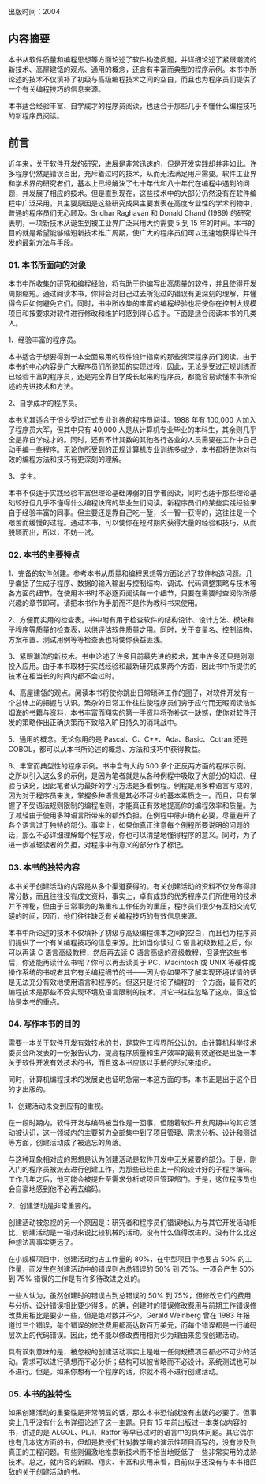 出版时间：2004

## 内容摘要

本书从软件质量和编程思想等方面论述了软件构造问题，并详细论述了紧跟潮流的新技术、高屋建瓴的观点、通用的概念，还含有丰富而典型的程序示例。本书中所论述的技术不仅填补了初级与高级编程技术之间的空白，而且也为程序员们提供了一个有关编程技巧的信息来源。

本书适合经验丰富、自学成才的程序员阅读，也适合于那些几乎不懂什么编程技巧的新程序员阅读。

## 前言

近年来，关于软件开发的研究，进展是非常迅速的，但是开发实践却并非如此。许多程序仍然是错误百出，充斥着过时的技术，从而无法满足用户需要。软件工业界和学术界的研究者们，基本上已经解決了七十年代和八十年代在编程中遇到的问题，并发展了相应的技术。但是直到现在，这些技术中的大部分仍然没有在软件编程中广泛采用，其主要原因是这些研究成果主要发表在高度专业性的学术刊物中，普通的程序员们无心顾及。Sridhar Raghavan 和 Donald Chand (1989) 的研究表明，一项新技术从诞生到被工业界广泛采用大约需要 5 到 15 年的时间。本书的目的就是希望能够缩短新技术推广周期，使广大的程序员们可以迅速地获得软件开发的最新方法与手段。

### 01. 本书所面向的对象

本书中所收集的研究和编程经验，将有助于你编写出高质量的软件，并且使得开发周期缩短。通过阅读本书，你将会对自己过去所犯过的错误有更深刻的理解，并懂得今后如何避免它们。同时，书中所收集的丰富的编程经验也将使你在控制大规模项目和按要求对软件进行修改和维护时感到得心应手。下面是适合阅读本书的几类人。

1、经验丰富的程序员。

本书适合于想要得到一本全面易用的软件设计指南的那些资深程序员们阅读。由于本书的中心内容是广大程序员们所熟知的实现过程，因此，无论是受过正规训练而已经验丰富的程序员，还是完全靠自学成长起来的程序员，都能容易读懂本书所论述的先进技术和方法。

2、自学成才的程序员。

本书尤其适合于很少受过正式专业训练的程序员阅读。1988 年有 100,000 人加入了程序员大军，但其中只有 40,000 人是从计算机专业毕业的本科生，其余则几乎全是靠自学成才的。同时，还有不计其数的其他各行各业的人员需要在工作中自己动手编一些程序。无论你所受到的正规计算机专业训练多或少，本书都将使你对有效的编程方法和技巧有更深刻的理解。

3、学生。

本书不仅适于实践经验丰富但理论基础薄弱的自学者阅读，同时也适于那些理论基础较好但几乎不懂得什么编程诀窍的毕业生们阅读。新程序员们的某些实践经验来自于经验丰富的同事。但主要还是靠自己吃一堑，长一智一获得的，这往往是一个艰苦而缓慢的过程。通过本书，可以使你在短时期内获得大量的经验和技巧，从而脱颖而出，所以，不妨一试。

### 02. 本书的主要特点

1、完备的软件创建。参考本书从质量和编程思想等方面论述了软件构造问题。几乎囊括了生成子程序、数据的输入输出与控制结构、调试、代码调整策略与技术等各方面的细节。在使用本书时不必逐页阅读每一个细节，只要在需要时查阅你所感兴趣的章节即可。请把本书作为手册而不是作为教科书来使用。

2、方便而实用的检查表。书中附有用于检查软件的结构设计、设计方法、模块和子程序等质量的检查表，以供评估软件质量之用。同时，关于变量名、控制结构、方案布置、测试用例等等检查表也将使你获益匪浅。

3、紧跟潮流的新技术。书中论述了许多目前最先进的技术，其中许多还只是刚刚投入应用。由于本书取材于实践经验和最新研究成果两个方面，因此书中所提供的技术在相当长的时间内都不会过时。

4、高屋建瓴的观点。阅读本书将使你跳出日常琐碎工作的圈子，对软件开发有一个总体上的把握与认识。繁杂的日常工作往往使程序员们穷于应付而无暇阅读浩如烟海的书籍与资料，本书丰富而翔实的第一手资料将弥补这一缺憾，使你对软件开发的策略作出正确決策而不致陷入旷日持久的消耗战中。

5、通用的概念。无论你用的是 Pascal、C、C++、Ada、Basic、Cotran 还是 COBOL，都可以从本书所论述的概念、方法和技巧中获得教益。

6、丰富而典型性的程序示例。书中含有大约 500 多个正反两方面的程序示例。之所以引入这么多的示例，是因为笔者就是从各种例程中吸取了大部分的知识、经验与诀窍，因此笔者认为最好的学习方法是多看例程。例程是用多种语言写成的，因为对于程序员来说，掌握多种语言是其必不可少的基本素质之一。而且，只有掌握了不受语法规则限制的编程准则，才能真正有效地提高你的编程效率和质量。为了减轻由于使用多种语言所带来的额外负担，在例程中除非确有必要，尽量避开了各个语言过于独特的部分。事实上，如果你真正注意每个例程所要说明的问题的话，那么不必详细理解每个程序段，你也可以清楚地懂得程序的意义。同时，为了进一步减轻读者的负担，对程序中有意义的部分作了标记。

### 03. 本书的独特内容

本书关于创建活动的内容是从多个渠道获得的。有关创建活动的资料不仅分布得非常分散，而且往往没有成文资料，事实上，卓有成效的优秀程序员们所使用的技术并不神秘，但由于日常事务的繁重和工作任务的重压，程序员们很少有互相交流切磋的时间，因而，他们往往缺乏有关编程技巧的有效信息来源。

本书中所论述的技术不仅填补了初级与高级编程课本之间的空白，而且也为程序员们提供了一个有关编程技巧的信息来源。比如当你读过 C 语言初级教程之后，你可以再读 C 语言高级教程，然后再去读 C 语言高级的高级教程，但读完这些书后，你还能再读什么书呢？你可以再去读关于 PC、Macintosh 或 UNIX 等硬件或操作系统的书或者其它有关编程细节的书——因为你如果不了解实现环境详情的话是无法充分有效地使用语言和程序的。但这只是讨论了编程的一个方面，最有效的编程技术是那些不受实现环境及语言限制的技术。其它书往往忽略了这点，但这恰怡是本书的重点。

### 04. 写作本书的目的

需要一本关于软件开发有效技术的书，是软件工程界所公认的。由计算机科学技术委员会所发表的一份报告认为，提高程序质量和生产效率的最有效途径是出版一本关于软件开发有效技术的书，而且这本书应该以手册的形式来组织。

同时，计算机编程技术的发展史也证明急需一本这方面的书，本书正是出于这个目的才出版的。

1、创建活动未受到应有的重视。

在一段时期内，软件开发与编码被当作是一回事，但随着软件开发周期中的其它活动被认识，这一领域内的主要努力全部集中到了项目管理、需求分析、设计和测试等方面，创建活动成了被遗忘的角落。

与这种现象相对应的思想是认为创建活动是软件开发中无关紧要的部分。于是，刚入门的程序员被派去进行创建工作，为那些已经由上一阶段设计好的子程序编码。工作几年之后，他可能会被提升至需求分析或项目管理部门。于是，这位程序员也会自豪地感到他不必再去编码。

2、创建活动是非常重要的。

创建活动被忽视的另一个原因是：研究者和程序员们错误地认为与其它开发活动相比，创建活动是一相对来说比较机械的活动，没有什么值得改进的。没有什么比这种想法离事实更远了。

在小规模项目中，创建活动约占工作量的 80%，在中型项目中也要占 50% 的工作量，而发生在创建活动中的错误则占总错误的 50% 到 75%。一项会产生 50% 到 75% 错误的工作是有许多待改进之处的。

一些人认为，虽然创建时的错误占到总错误的 50% 到 75%，但修改它们的费用与分析、设计错误相比要少得多。的确，创建时的错误修改费用与前期工作错误修改费用相比是要少ー些，但是绝对数并不少。Gerald Weinberg 曾在 1983 年报道过三个错误，每个错误的修改费用都高达数百万美元，而每个错误都是一行编码层次上的代码错误。因此，绝不能以修改费用相对少为理由来忽视创建活动。

具有讽刺意味的是，被忽视的创建活动事实上是唯一任何规模项目都必不可少的活动。需求可以进行猜想而不必分析；结构可以被省略而不必设计。系统测试也可以不进行。但是，如果你想有一个程序的话，你就不得不进行创建活动。

### 05. 本书的独特性

如果创建活动的重要性是非常明显的话，那么本书恐怕就没有出版的必要了。但事实上几乎没有什么书详细论述了这一主题。只有 15 年前出版过一本类似内容的书，讲述的是 ALGOL、PL/I、Ratfor 等早已过时的语言中的具体问题。其它偶尔也有几本这方面的书，但却是教授们针对教学用的演示性项目而写的，没有涉及到真正的工程问题。有些则偏激地推祟新技术而不恰当地贬低了一些非常实用的成熟技术。总之，就内容的新颖、翔实、丰富和实用来看，目前似乎还没有与本书相匹敌的关于创建活动的书。
